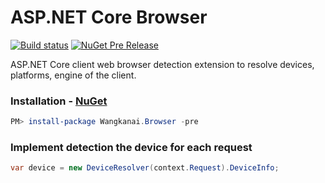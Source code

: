 # ASP.NET Core Browser

[![Build status](https://ci.appveyor.com/api/projects/status/nwke0v8dqp3xkgwr/branch/master?svg=true)](https://ci.appveyor.com/project/wangkanai/browser/branch/master) [![NuGet Pre Release](https://img.shields.io/nuget/vpre/Wangkanai.Browser.svg?maxAge=2592000)](https://www.nuget.org/packages/Wangkanai.Browser/)

ASP.NET Core client web browser detection extension to resolve devices, platforms, engine of the client.

### Installation - [NuGet](https://www.nuget.org/packages/Wangkanai.Browser/)

```powershell
PM> install-package Wangkanai.Browser -pre
```

### Implement detection the device for each request

```csharp
var device = new DeviceResolver(context.Request).DeviceInfo;
```